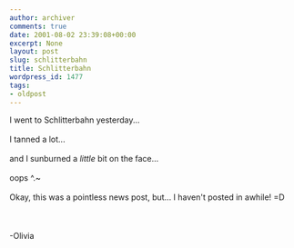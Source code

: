 ```yaml
---
author: archiver
comments: true
date: 2001-08-02 23:39:08+00:00
excerpt: None
layout: post
slug: schlitterbahn
title: Schlitterbahn
wordpress_id: 1477
tags:
- oldpost
---
```


I went to Schlitterbahn yesterday...<br /><br />I tanned a lot...<br /><br />and I sunburned a *little* bit on the face...<br /><br />oops ^.~<br /><br />Okay, this was a pointless news post, but... I haven't posted in awhile! =D<br /><br /><br /><br />-Olivia